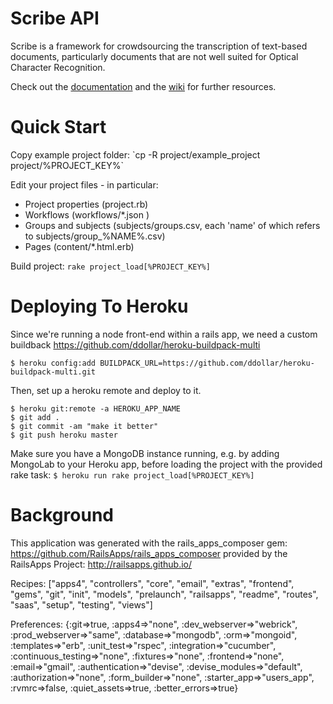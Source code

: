 <h1> Scribe API </h1>
Scribe is a framework for crowdsourcing the transcription of text-based documents, particularly documents that are not well suited for Optical Character Recognition.

Check out the <a href="http://docs.scribeapi1.apiary.io/#reference">documentation</a> and the <a href="https://github.com/zooniverse/ScribeAPI/wiki">wiki</a> for further resources.

<h1>Quick Start</h1>
Copy example project folder:
`cp -R project/example_project project/%PROJECT_KEY%`

Edit your project files - in particular:
 * Project properties (project.rb)
 * Workflows (workflows/*.json )
 * Groups and subjects (subjects/groups.csv, each 'name' of which refers to subjects/group_%NAME%.csv)
 * Pages (content/*.html.erb)

Build project:
`rake project_load[%PROJECT_KEY%]`

<h1>Deploying To Heroku</h1>

Since we're running a node front-end within a rails app, we need a custom buildback https://github.com/ddollar/heroku-buildpack-multi

`$ heroku config:add BUILDPACK_URL=https://github.com/ddollar/heroku-buildpack-multi.git`

Then, set up a heroku remote and deploy to it.

```
$ heroku git:remote -a HEROKU_APP_NAME
$ git add .
$ git commit -am "make it better"
$ git push heroku master
```

Make sure you have a MongoDB instance running, e.g. by adding MongoLab to your Heroku app, before loading the project with the provided rake task: `$ heroku run rake project_load[%PROJECT_KEY%]`


<h1>Background</h1>

This application was generated with the rails_apps_composer gem:
https://github.com/RailsApps/rails_apps_composer
provided by the RailsApps Project:
http://railsapps.github.io/

Recipes:
["apps4", "controllers", "core", "email", "extras", "frontend", "gems", "git", "init", "models", "prelaunch", "railsapps", "readme", "routes", "saas", "setup", "testing", "views"]

Preferences:
{:git=>true, :apps4=>"none", :dev_webserver=>"webrick", :prod_webserver=>"same", :database=>"mongodb", :orm=>"mongoid", :templates=>"erb", :unit_test=>"rspec", :integration=>"cucumber", :continuous_testing=>"none", :fixtures=>"none", :frontend=>"none", :email=>"gmail", :authentication=>"devise", :devise_modules=>"default", :authorization=>"none", :form_builder=>"none", :starter_app=>"users_app", :rvmrc=>false, :quiet_assets=>true, :better_errors=>true}
